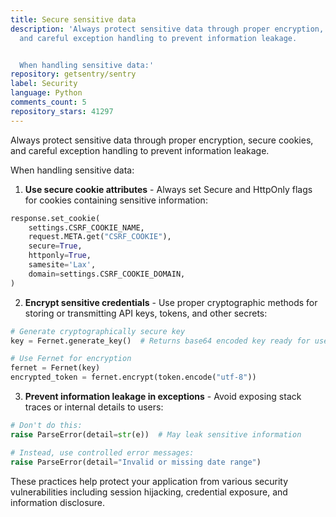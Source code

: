 ```yaml
---
title: Secure sensitive data
description: 'Always protect sensitive data through proper encryption, secure cookies,
  and careful exception handling to prevent information leakage.


  When handling sensitive data:'
repository: getsentry/sentry
label: Security
language: Python
comments_count: 5
repository_stars: 41297
---
```


Always protect sensitive data through proper encryption, secure cookies, and careful exception handling to prevent information leakage.

When handling sensitive data:

1. **Use secure cookie attributes** - Always set Secure and HttpOnly flags for cookies containing sensitive information:
```python
response.set_cookie(
    settings.CSRF_COOKIE_NAME,
    request.META.get("CSRF_COOKIE"),
    secure=True,
    httponly=True,
    samesite='Lax',
    domain=settings.CSRF_COOKIE_DOMAIN,
)
```

2. **Encrypt sensitive credentials** - Use proper cryptographic methods for storing or transmitting API keys, tokens, and other secrets:
```python
# Generate cryptographically secure key
key = Fernet.generate_key()  # Returns base64 encoded key ready for use

# Use Fernet for encryption
fernet = Fernet(key)
encrypted_token = fernet.encrypt(token.encode("utf-8"))
```

3. **Prevent information leakage in exceptions** - Avoid exposing stack traces or internal details to users:
```python
# Don't do this:
raise ParseError(detail=str(e))  # May leak sensitive information

# Instead, use controlled error messages:
raise ParseError(detail="Invalid or missing date range")
```

These practices help protect your application from various security vulnerabilities including session hijacking, credential exposure, and information disclosure.